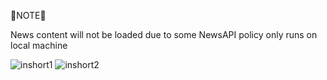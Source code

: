 🔺NOTE🔺

News content will not be loaded due to some NewsAPI policy only runs on local machine

![inshort1](https://github.com/SharanDeepak01/myshorts/assets/138575596/6759e1d7-6315-4210-9918-ef93bbefa892)
![inshort2](https://github.com/SharanDeepak01/myshorts/assets/138575596/047e4506-7282-4cf5-b51b-454651dbedf3)
